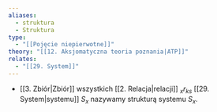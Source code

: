 ```yaml
---
aliases:
  - struktura
  - Struktura
type:
  - "[[Pojęcie niepierwotne]]"
theory: "[[12. Aksjomatyczna teoria poznania|ATP]]"
relates:
  - "[[29. System]]"
---
```

- [[3. Zbiór|Zbiór]] wszystkich [[2. Relacja|relacji]] $_{x}r_{ks}$ [[29. System|systemu]] $S_{x}$ nazywamy strukturą systemu $S_{x}$.